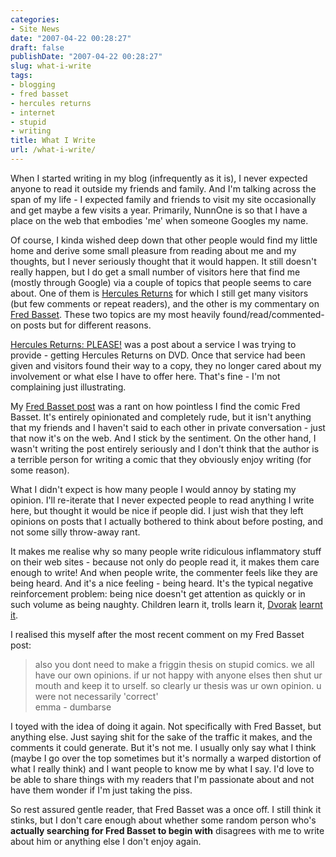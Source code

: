 ```yaml
---
categories:
- Site News
date: "2007-04-22 00:28:27"
draft: false
publishDate: "2007-04-22 00:28:27"
slug: what-i-write
tags:
- blogging
- fred basset
- hercules returns
- internet
- stupid
- writing
title: What I Write
url: /what-i-write/
---
```

When I started writing in my blog (infrequently as it is), I never
expected anyone to read it outside my friends and family. And I'm
talking across the span of my life - I expected family and friends to
visit my site occasionally and get maybe a few visits a year. Primarily,
NunnOne is so that I have a place on the web that embodies 'me' when
someone Googles my name.

Of course, I kinda wished deep down that other people would find my
little home and derive some small pleasure from reading about me and my
thoughts, but I never seriously thought that it would happen. It still
doesn't really happen, but I do get a small number of visitors here that
find me (mostly through Google) via a couple of topics that people seems
to care about. One of them is [Hercules
Returns](http://en.wikipedia.org/wiki/Hercules_Returns) for which I
still get many visitors (but few comments or repeat readers), and the
other is my commentary on [Fred
Basset](http://en.wikipedia.org/wiki/Fred_Basset). These two topics are
my most heavily found/read/commented-on posts but for different reasons.

[Hercules Returns:
PLEASE!](//the.geekorium.com.au/hercules-returns-please/) was a post
about a service I was trying to provide - getting Hercules Returns on
DVD. Once that service had been given and visitors found their way to a
copy, they no longer cared about my involvement or what else I have to
offer here. That's fine - I'm not complaining just illustrating.

My [Fred Basset
post](//the.geekorium.com.au/why-fred-basset-is-the-dumbest-comic-strip-ever/)
was a rant on how pointless I find the comic Fred Basset. It's entirely
opinionated and completely rude, but it isn't anything that my friends
and I haven't said to each other in private conversation - just that now
it's on the web. And I stick by the sentiment. On the other hand, I
wasn't writing the post entirely seriously and I don't think that the
author is a terrible person for writing a comic that they obviously
enjoy writing (for some reason).

What I didn't expect is how many people I would annoy by stating my
opinion. I'll re-iterate that I never expected people to read anything I
write here, but thought it would be nice if people did. I just wish that
they left opinions on posts that I actually bothered to think about
before posting, and not some silly throw-away rant.

It makes me realise why so many people write ridiculous inflammatory
stuff on their web sites - because not only do people read it, it makes
them care enough to write! And when people write, the commenter feels
like they are being heard. And it's a nice feeling - being heard. It's
the typical negative reinforcement problem: being nice doesn't get
attention as quickly or in such volume as being naughty. Children learn
it, trolls learn it,
[Dvorak](http://en.wikipedia.org/wiki/John_C._Dvorak) [learnt
it](http://www.scripting.com/2006/06/09.html#When:10:38:44PM).

I realised this myself after the most recent comment on my Fred Basset
post:

> also you dont need to make a friggin thesis on stupid comics. we all
> have our own opinions. if ur not happy with anyone elses then shut ur
> mouth and keep it to urself. so clearly ur thesis was ur own opinion.
> u were not necessarily 'correct'\
> emma - dumbarse

I toyed with the idea of doing it again. Not specifically with Fred
Basset, but anything else. Just saying shit for the sake of the traffic
it makes, and the comments it could generate. But it's not me. I usually
only say what I think (maybe I go over the top sometimes but it's
normally a warped distortion of what I really think) and I want people
to know me by what I say. I'd love to be able to share things with my
readers that I'm passionate about and not have them wonder if I'm just
taking the piss.

So rest assured gentle reader, that Fred Basset was a once off. I still
think it stinks, but I don't care enough about whether some random
person who's **actually searching for Fred Basset to begin with**
disagrees with me to write about him or anything else I don't enjoy
again.